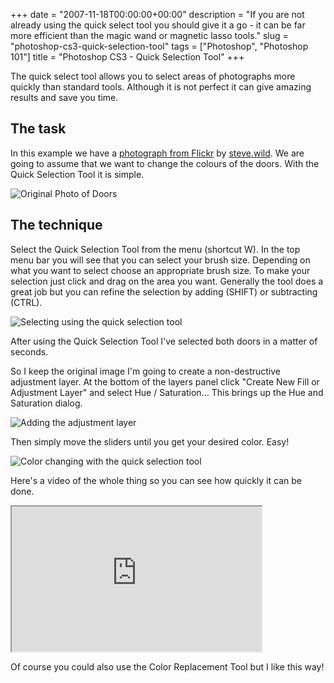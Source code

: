 +++
date = "2007-11-18T00:00:00+00:00"
description = "If you are not already using the quick select tool you should give it a go - it can be far more efficient than the magic wand or magnetic lasso tools."
slug = "photoshop-cs3-quick-selection-tool"
tags = ["Photoshop", "Photoshop 101"]
title = "Photoshop CS3 - Quick Selection Tool"
+++

The quick select tool allows you to select areas of photographs more quickly
than standard tools. Although it is not perfect it can give amazing results and
save you time.

## The task

In this example we have a [photograph from Flickr][1] by [steve.wild][2]. We are
going to assume that we want to change the colours of the doors. With the Quick
Selection Tool it is simple.

![Original Photo of Doors][3]

## The technique

Select the Quick Selection Tool from the menu (shortcut W). In the top menu bar
you will see that you can select your brush size. Depending on what you want to
select choose an appropriate brush size. To make your selection just click and
drag on the area you want. Generally the tool does a great job but you can
refine the selection by adding (SHIFT) or subtracting (CTRL).

![Selecting using the quick selection tool][4]

After using the Quick Selection Tool I've selected both doors in a matter of
seconds.

So I keep the original image I'm going to create a non-destructive adjustment
layer. At the bottom of the layers panel click "Create New Fill or Adjustment
Layer" and select Hue / Saturation... This brings up the Hue and Saturation
dialog.

![Adding the adjustment layer][5]

Then simply move the sliders until you get your desired color. Easy!

![Color changing with the quick selection tool][6]

Here's a video of the whole thing so you can see how quickly it can be done.

<iframe src="https://player.vimeo.com/video/33020832?title=0&amp;byline=0&amp;portrait=0" width="400" height="232" allowFullScreen></iframe>

Of course you could also use the Color Replacement Tool but I like this way!

[1]: http://www.flickr.com/photos/stevewilde/189604745/
[2]: http://www.flickr.com/photos/stevewilde/
[3]: /images/articles/doors_original.webp
[4]: /images/articles/quick_select.webp
[5]: /images/articles/adjustment_layer.webp
[6]: /images/articles/doors_final.webp
